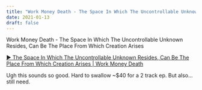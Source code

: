```yaml
---
title: "Work Money Death - The Space In Which The Uncontrollable Unknown Resides, Can Be The Place From Which Creation Arises"
date: 2021-01-13
draft: false
---
```

Work Money Death - The Space In Which The Uncontrollable Unknown Resides, Can Be The Place From Which Creation Arises

[▶︎ The Space In Which The Uncontrollable Unknown Resides, Can Be The Place From Which Creation Arises | Work Money Death](https://workmoneydeath.bandcamp.com/album/the-space-in-which-the-uncontrollable-unknown-resides-can-be-the-place-from-which-creation-arises)

Ugh this sounds so good.  Hard to swallow ~$40 for a 2 track ep.  But also... still need.
